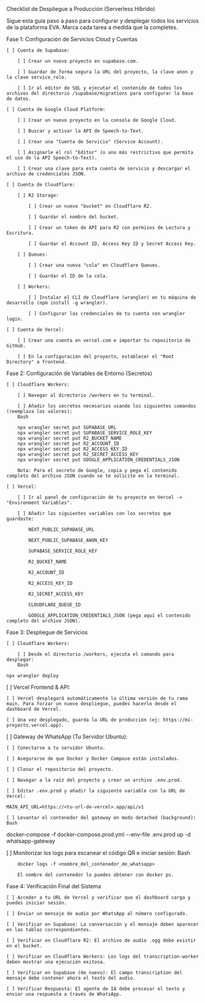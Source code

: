 Checklist de Despliegue a Producción (Serverless Híbrido)

Sigue esta guía paso a paso para configurar y desplegar todos los servicios de la plataforma EVA. Marca cada tarea a medida que la completes.

Fase 1: Configuración de Servicios Cloud y Cuentas

    [ ] Cuenta de Supabase:

        [ ] Crear un nuevo proyecto en supabase.com.

        [ ] Guardar de forma segura la URL del proyecto, la clave anon y la clave service_role.

        [ ] Ir al editor de SQL y ejecutar el contenido de todos los archivos del directorio /supabase/migrations para configurar la base de datos.

    [ ] Cuenta de Google Cloud Platform:

        [ ] Crear un nuevo proyecto en la consola de Google Cloud.

        [ ] Buscar y activar la API de Speech-to-Text.

        [ ] Crear una "Cuenta de Servicio" (Service Account).

        [ ] Asignarle el rol "Editor" (o uno más restrictivo que permita el uso de la API Speech-to-Text).

        [ ] Crear una clave para esta cuenta de servicio y descargar el archivo de credenciales JSON.

    [ ] Cuenta de Cloudflare:

        [ ] R2 Storage:

            [ ] Crear un nuevo "bucket" en Cloudflare R2.

            [ ] Guardar el nombre del bucket.

            [ ] Crear un token de API para R2 con permisos de Lectura y Escritura.

            [ ] Guardar el Account ID, Access Key ID y Secret Access Key.

        [ ] Queues:

            [ ] Crear una nueva "cola" en Cloudflare Queues.

            [ ] Guardar el ID de la cola.

        [ ] Workers:

            [ ] Instalar el CLI de Cloudflare (wrangler) en tu máquina de desarrollo (npm install -g wrangler).

            [ ] Configurar las credenciales de tu cuenta con wrangler login.

    [ ] Cuenta de Vercel:

        [ ] Crear una cuenta en vercel.com e importar tu repositorio de GitHub.

        [ ] En la configuración del proyecto, establecer el "Root Directory" a frontend.

Fase 2: Configuración de Variables de Entorno (Secretos)

    [ ] Cloudflare Workers:

        [ ] Navegar al directorio /workers en tu terminal.

        [ ] Añadir los secretos necesarios usando los siguientes comandos (reemplaza los valores):
        Bash

        npx wrangler secret put SUPABASE_URL
        npx wrangler secret put SUPABASE_SERVICE_ROLE_KEY
        npx wrangler secret put R2_BUCKET_NAME
        npx wrangler secret put R2_ACCOUNT_ID
        npx wrangler secret put R2_ACCESS_KEY_ID
        npx wrangler secret put R2_SECRET_ACCESS_KEY
        npx wrangler secret put GOOGLE_APPLICATION_CREDENTIALS_JSON

        Nota: Para el secreto de Google, copia y pega el contenido completo del archivo JSON cuando se te solicite en la terminal.

    [ ] Vercel:

        [ ] Ir al panel de configuración de tu proyecto en Vercel -> "Environment Variables".

        [ ] Añadir las siguientes variables con los secretos que guardaste:

            NEXT_PUBLIC_SUPABASE_URL

            NEXT_PUBLIC_SUPABASE_ANON_KEY

            SUPABASE_SERVICE_ROLE_KEY

            R2_BUCKET_NAME

            R2_ACCOUNT_ID

            R2_ACCESS_KEY_ID

            R2_SECRET_ACCESS_KEY

            CLOUDFLARE_QUEUE_ID

            GOOGLE_APPLICATION_CREDENTIALS_JSON (pega aquí el contenido completo del archivo JSON).

Fase 3: Despliegue de Servicios

    [ ] Cloudflare Workers:

        [ ] Desde el directorio /workers, ejecuta el comando para desplegar:
        Bash

    npx wrangler deploy

[ ] Vercel Frontend & API:

    [ ] Vercel desplegará automáticamente la última versión de tu rama main. Para forzar un nuevo despliegue, puedes hacerlo desde el dashboard de Vercel.

    [ ] Una vez desplegado, guarda la URL de producción (ej: https://mi-proyecto.vercel.app).

[ ] Gateway de WhatsApp (Tu Servidor Ubuntu):

    [ ] Conectarse a tu servidor Ubuntu.

    [ ] Asegurarse de que Docker y Docker Compose están instalados.

    [ ] Clonar el repositorio del proyecto.

    [ ] Navegar a la raíz del proyecto y crear un archivo .env.prod.

    [ ] Editar .env.prod y añadir la siguiente variable con la URL de Vercel:

    MAIN_API_URL=https://<tu-url-de-vercel>.app/api/v1

    [ ] Levantar el contenedor del gateway en modo detached (background):
    Bash

docker-compose -f docker-compose.prod.yml --env-file .env.prod up -d whatsapp-gateway

[ ] Monitorizar los logs para escanear el código QR e iniciar sesión:
Bash

        docker logs -f <nombre_del_contenedor_de_whatsapp>

        El nombre del contenedor lo puedes obtener con docker ps.

Fase 4: Verificación Final del Sistema

    [ ] Acceder a tu URL de Vercel y verificar que el dashboard carga y puedes iniciar sesión.

    [ ] Enviar un mensaje de audio por WhatsApp al número configurado.

    [ ] Verificar en Supabase: La conversación y el mensaje deben aparecer en las tablas correspondientes.

    [ ] Verificar en Cloudflare R2: El archivo de audio .ogg debe existir en el bucket.

    [ ] Verificar en Cloudflare Workers: Los logs del transcription-worker deben mostrar una ejecución exitosa.

    [ ] Verificar en Supabase (de nuevo): El campo transcription del mensaje debe contener ahora el texto del audio.

    [ ] Verificar Respuesta: El agente de IA debe procesar el texto y enviar una respuesta a través de WhatsApp.
